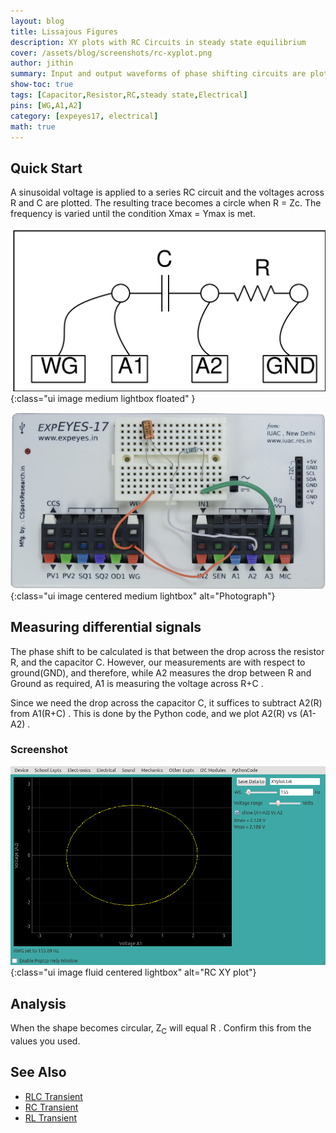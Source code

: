 ```yaml
---
layout: blog
title: Lissajous Figures
description: XY plots with RC Circuits in steady state equilibrium
cover: /assets/blog/screenshots/rc-xyplot.png
author: jithin
summary: Input and output waveforms of phase shifting circuits are plotted along orthogonal axes to obtain lissajous figures. At 90 degree phase shift, the normalized lissajous figure is circular.
show-toc: true
tags: [Capacitor,Resistor,RC,steady state,Electrical]
pins: [WG,A1,A2]
category: [expeyes17, electrical]
math: true
---
```


## Quick Start

A sinusoidal voltage is applied to a series RC circuit and the voltages across R and C are plotted. 
The resulting trace becomes a circle when R = Zc. The frequency is varied until the condition Xmax = Ymax is met.


![](/assets/blog/schematics/RCsteadystate.svg){:class="ui image medium lightbox floated" }

![](/assets/blog/photographs/RCsteadystate.png){:class="ui image centered medium lightbox" alt="Photograph"}

## Measuring differential signals

The phase shift to be calculated is that between the drop across the resistor R, and the capacitor C. 
However, our measurements are with respect to ground(GND), and therefore, while A2 measures the drop between R and Ground as required,
A1 is measuring the voltage across R+C . 

Since we need the drop across the capacitor C, it suffices to subtract A2(R) from A1(R+C) . This is done by the Python code, and we
plot A2(R) vs (A1-A2) .

### Screenshot

![](/assets/blog/screenshots/rc-xyplot.png){:class="ui image fluid centered lightbox" alt="RC XY plot"}

## Analysis

When the shape becomes circular, Z<sub>C</sub> will equal R . Confirm this from the values you used.

## See Also

+ [RLC Transient](/expeyes17/electrical/rlc-transient)
+ [RC Transient](/expeyes17/electrical/rc-transient)
+ [RL Transient](/expeyes17/electrical/rl-transient)
